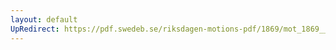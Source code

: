 ```yaml
---
layout: default
UpRedirect: https://pdf.swedeb.se/riksdagen-motions-pdf/1869/mot_1869__ak__00073.pdf
---
```

